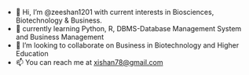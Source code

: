 - 👋 Hi, I’m @zeeshan1201 with current interests in Biosciences, Biotechnology & Business. 
- 🌱 currently learning Python, R, DBMS-Database Management System and Business Management
- 💞️ I’m looking to collaborate on Business in Biotechnology and Higher Education 
- 📫 You can reach me at xishan78@gmail.com 

<!---
zeeshan1201/zeeshan1201 is a ✨ special ✨ repository because its `README.md` (this file) appears on your GitHub profile.
You can click the Preview link to take a look at your changes.
--->
